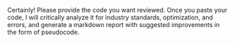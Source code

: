 Certainly! Please provide the code you want reviewed. Once you paste your code, I will critically analyze it for industry standards, optimization, and errors, and generate a markdown report with suggested improvements in the form of pseudocode.